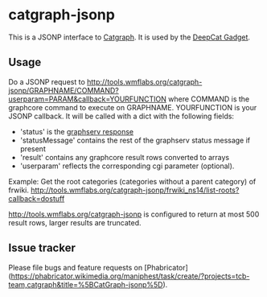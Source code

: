 # catgraph-jsonp
This is a JSONP interface to [Catgraph](https://wikitech.wikimedia.org/wiki/Nova_Resource:Catgraph/Documentation). It is used by the [DeepCat Gadget](https://github.com/wmde/DeepCat-Gadget).

## Usage
Do a JSONP request to http://tools.wmflabs.org/catgraph-jsonp/GRAPHNAME/COMMAND?userparam=PARAM&callback=YOURFUNCTION where COMMAND is the graphcore command to execute on GRAPHNAME. YOURFUNCTION is your JSONP callback. It will be called with a dict with the following fields:
* 'status' is the [graphserv response](https://github.com/wmde/graphcore/blob/master/spec.rst#responses)
* 'statusMessage' contains the rest of the graphserv status message if present
* 'result' contains any graphcore result rows converted to arrays
* 'userparam' reflects the corresponding cgi parameter (optional).

Example: Get the root categories (categories without a parent category) of frwiki. http://tools.wmflabs.org/catgraph-jsonp/frwiki_ns14/list-roots?callback=dostuff

http://tools.wmflabs.org/catgraph-jsonp is configured to return at most 500 result rows, larger results are truncated.

## Issue tracker
Please file bugs and feature requests on [Phabricator] (https://phabricator.wikimedia.org/maniphest/task/create/?projects=tcb-team,catgraph&title=%5BCatGraph-jsonp%5D).
